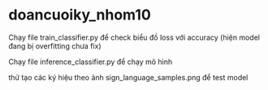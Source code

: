 # doancuoiky_nhom10

Chạy file train_classifier.py để check biểu đồ loss với accuracy (hiện model đang bị overfitting chưa fix)

Chạy file inference_classifier.py để chạy mô hình 

thử tạo các ký hiệu theo ảnh sign_language_samples.png để test model
